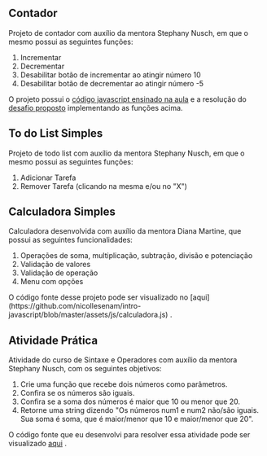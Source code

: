 ## Contador
Projeto de contador com auxílio da mentora Stephany Nusch, em que o mesmo possui as seguintes funções: </br>
<ol>
  <li>Incrementar</li>
  <li>Decrementar</li>
  <li>Desabilitar botão de incrementar ao atingir número 10</li>
  <li>Desabilitar botão de decrementar ao atingir número -5</li>
</ol>

O projeto possui o [código javascript ensinado na aula](https://github.com/nicollesenam/intro-javascript/blob/master/assets/js/script.js) e a resolução do [desafio proposto](https://github.com/nicollesenam/intro-javascript/blob/master/assets/js/script2.js) implementando as funções acima.

## To do List Simples

Projeto de todo list com auxílio da mentora Stephany Nusch, em que o mesmo possui as seguintes funções: </br>

<ol>
  <li>Adicionar Tarefa</li>
  <li>Remover Tarefa (clicando na mesma e/ou no "X")</li>
</ol>

## Calculadora Simples
Calculadora desenvolvida com auxílio da mentora Diana Martine, que possui as seguintes funcionalidades:
<ol>
  <li>Operações de soma, multiplicação, subtração, divisão e potenciação</li>
  <li>Validação de valores</li>
  <li>Validação de operação</li>
  <li>Menu com opções</li>
</ol>
O código fonte desse projeto pode ser visualizado no [aqui](https://github.com/nicollesenam/intro-javascript/blob/master/assets/js/calculadora.js) .


## Atividade Prática

Atividade do curso de Sintaxe e Operadores com auxílio da mentora Stephany Nusch, com os seguintes objetivos:
<ol>
  <li>Crie uma função que recebe dois números como parâmetros.</li>
  <li>Confira se os números são iguais.</li>
  <li>Confira se a soma dos números é maior que 10 ou menor que 20.</li>
  <li>Retorne uma string dizendo "Os números num1 e num2 não/são iguais. Sua soma é soma, que é maior/menor que 10 e maior/menor que 20".</li>
</ol>

O código fonte que eu desenvolvi para resolver essa atividade pode ser visualizado [aqui](https://github.com/nicollesenam/intro-javascript/blob/master/assets/js/operadoresEatividade.js) .

